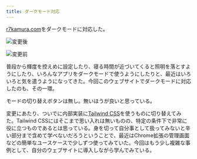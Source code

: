 ```yaml
---
title: ダークモード対応
---
```

[r7kamura.com](https://r7kamura.com/)をダークモードに対応した。

![](https://lh5.googleusercontent.com/poG3gVzYIYuLq3NukNqGbmZnnbzV3C8s75oRIJ_m1l-Io0sRQ3wdDjWb96q9Y-5q6I_kHWMsW80ojU9O_IwIrpL9sqhTjTpD8bHoSh7sIYohPTMYbBhCh-Yc62_aCqIIM2TFmvAXw870G6BkcJmLmQ "変更後")

![](https://lh4.googleusercontent.com/oNCm3bIbizv2ofZVl6wpqnvS862qMn8Kc6m8kaNCriLWdK0SdrgoMzoHlqwXZlN9FWOFLgnkVrpE7VVkGbubtVzVDZ0zh2T-9SDBybQIEI23h9qsYt3lcnysBYHh8Si33q3ODnT2u2W5edz1N6T4Zg "変更前")

普段から輝度を控えめに設定したり、寝る時間が近づいてくると照明を落とすようにしたり、いろんなアプリをダークモードで使うようにしたりと、最近はいろいろと気を遣うようになってきた。今回このウェブサイトでダークモードに対応したのも、その一環。

モードの切り替えボタンは無し。無いほうが良いと思っている。

変更にあたり、ついでに内部実装に[Tailwind CSS](https://tailwindcss.com/)を使うものに切り替えてみた。Tailwind CSSにはそこまで思い入れは無いものの、特定の条件下で非常に役に立つものであるとは思っている。身を切って自分事として扱ってみないと辛い部分まで含めて学べないだろうということで、最近はChrome拡張の管理画面などの簡単なユースケースで少しずつ使ってみていた。今回はもう少し複雑な事例として、自分のウェブサイトに導入しながら学んでみている。
